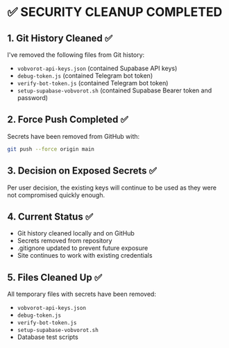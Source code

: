 # ✅ SECURITY CLEANUP COMPLETED

## 1. Git History Cleaned ✅
I've removed the following files from Git history:
- `vobvorot-api-keys.json` (contained Supabase API keys)
- `debug-token.js` (contained Telegram bot token)
- `verify-bot-token.js` (contained Telegram bot token)
- `setup-supabase-vobvorot.sh` (contained Supabase Bearer token and password)

## 2. Force Push Completed ✅
Secrets have been removed from GitHub with:
```bash
git push --force origin main
```

## 3. Decision on Exposed Secrets ✅

Per user decision, the existing keys will continue to be used as they were not compromised quickly enough.

## 4. Current Status ✅
- Git history cleaned locally and on GitHub
- Secrets removed from repository 
- .gitignore updated to prevent future exposure
- Site continues to work with existing credentials

## 5. Files Cleaned Up ✅
All temporary files with secrets have been removed:
- `vobvorot-api-keys.json`
- `debug-token.js`
- `verify-bot-token.js`
- `setup-supabase-vobvorot.sh`
- Database test scripts